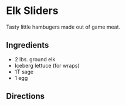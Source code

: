 # Elk Sliders

Tasty little hambugers made out of game meat.

## Ingredients

* 2 lbs. ground elk
* Iceberg lettuce (for wraps)
* 1T sage
* 1 egg

## Directions


